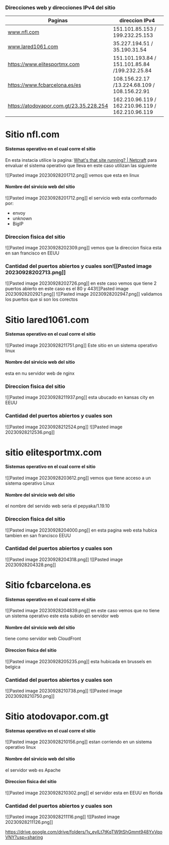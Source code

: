 ### Direcciones web y direcciones IPv4 del sitio 

Paginas | direccion IPv4
-|-
www.nfl.com|151.101.85.153 / 199.232.25.153
www.lared1061.com|35.227.194.51 / 35.190.31.54
https://www.elitesportmx.com|151.101.193.84 / 151.101.85.84 /199.232.25.84
https://www.fcbarcelona.es/es|108.156.22.17 /13.224.68.109 / 108.156.22.91
https://atodovapor.com.gt/23.35.228.254 | 162.210.96.119 / 162.210.96.119 / 162.210.96.119

# Sitio nfl.com
#### Sistemas operativo en el cual corre el sitio
En esta instacia utilice la pagina:
[What's that site running? | Netcraft](https://sitereport.netcraft.com/)
para envaluar el sistema operativo que lleva en este caso  utilizan las siguiente 

![[Pasted image 20230928201712.png]]
vemos que esta en linux
#### Nombre del sirvicio web del sitio 

![[Pasted image 20230928201712.png]]
el servicio web esta conformado por:
- envoy
- unknown
- BigIP
### Direccion fisica del sitio
![[Pasted image 20230928202309.png]]
vemos que la direccion fisica esta en san francisco en EEUU 
### Cantidad del puertos abiertos y cuales son![[Pasted image 20230928202713.png]]
![[Pasted image 20230928202726.png]]
en este caso vemos que tiene 2 puertos abierto en este caso es el 80 y 443![[Pasted image 20230928202921.png]]
![[Pasted image 20230928202947.png]]
validamos los puertos que si son los corectos

# Sitio lared1061.com
#### Sistemas operativo en el cual corre el sitio
![[Pasted image 20230928211751.png]]
Este sitio en un sistema operativo linux
#### Nombre del sirvicio web del sitio 
esta en nu servidor web de nginx
### Direccion fisica del sitio
![[Pasted image 20230928211937.png]]
esta ubucado en kansas city en EEUU
### Cantidad del puertos abiertos y cuales son
![[Pasted image 20230928212524.png]]
![[Pasted image 20230928212536.png]]

# sitio elitesportmx.com

#### Sistemas operativo en el cual corre el sitio
![[Pasted image 20230928203612.png]]
vemos que tiene acceso a un sistema operativo Linux
#### Nombre del sirvicio web del sitio 
el nombre del servido web seria el pepyaka/1.19.10
### Direccion fisica del sitio
![[Pasted image 20230928204000.png]]
en esta pagina web esta hubica tambien en san francisco EEUU
### Cantidad del puertos abiertos y cuales son
![[Pasted image 20230928204318.png]]
![[Pasted image 20230928204328.png]]

# Sitio fcbarcelona.es
#### Sistemas operativo en el cual corre el sitio
![[Pasted image 20230928204839.png]]
en este caso vemos que no tiene un sistema operativo este esta subido en servidor web
#### Nombre del sirvicio web del sitio 
tiene como servidor web CloudFront

#### Direccion fisica del sitio
![[Pasted image 20230928205235.png]]
esta hubicada en brussels en belgica
### Cantidad del puertos abiertos y cuales son
![[Pasted image 20230928210738.png]]
![[Pasted image 20230928210750.png]]

# Sitio atodovapor.com.gt
#### Sistemas operativo en el cual corre el sitio
![[Pasted image 20230928210156.png]]
estan corriendo en un sistema operativo linux
#### Nombre del sirvicio web del sitio 
el servidor web es Apache
#### Direccion fisica del sitio
![[Pasted image 20230928210302.png]]
el servidor esta en EEUU en florida
### Cantidad del puertos abiertos y cuales son

![[Pasted image 20230928211116.png]]
![[Pasted image 20230928211126.png]]























https://drive.google.com/drive/folders/1y_eyILt7tKqTW9tShGmmt948YxVqoVNY?usp=sharing